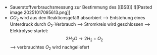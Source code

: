 - Sauerstoffverbrauchsmessung zur Bestimmung des [[BSB]] 
![[Pasted image 20251017095613.png]]
- $CO_2$ wird aus den Reaktionsgefäß absorbiert --> Entstehung eines Unterdruck durch $O_2$-Verbrauch --> Stromkreis wird geschlossen --> Elektrolyse startet:
$$2H_2O \rightarrow 2H_2 + O_2$$
--> verbrauchtes $O_2$ wird nachgeliefert 